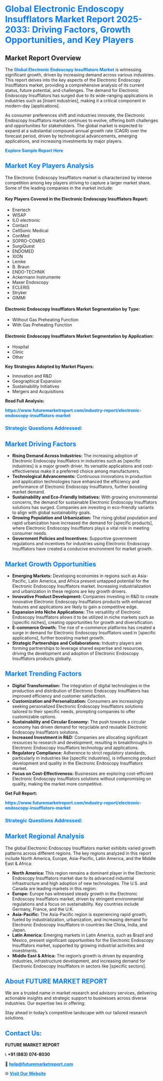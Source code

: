 <h1 style="color: #007BFF;">Global Electronic Endoscopy Insufflators Market Report 2025-2033: Driving Factors, Growth Opportunities, and Key Players</h1>

<section id="overview">
<h2>Market Report Overview</h2>
<p>The <a href="https://www.futuremarketreport.com/industry-report/electronic-endoscopy-insufflators-market" style="color: #007BFF; text-decoration: none;"><strong>Global Electronic Endoscopy Insufflators Market</strong></a> is witnessing significant growth, driven by increasing demand across various industries. This report delves into the key aspects of the Electronic Endoscopy Insufflators market, providing a comprehensive analysis of its current status, future potential, and challenges. The demand for Electronic Endoscopy Insufflators has surged due to its wide-ranging applications in industries such as [insert industries], making it a critical component in modern-day [applications].</p>
<p>As consumer preferences shift and industries innovate, the Electronic Endoscopy Insufflators market continues to evolve, offering both challenges and opportunities for stakeholders. The global market is expected to expand at a substantial compound annual growth rate (CAGR) over the forecast period, driven by technological advancements, emerging applications, and increasing investments by major players.</p>
</section>

<section id="overview">
<p><a href="https://www.futuremarketreport.com/request-sample/reportId=84857" style="color: #007BFF; text-decoration: none;"><strong>Explore Sample Report Here</strong></a></p>
</section>

<section id="key-players">
<h2 style="color: #007BFF;">Market Key Players Analysis</h2>
<p>The Electronic Endoscopy Insufflators market is characterized by intense competition among key players striving to capture a larger market share. Some of the leading companies in the market include:</p>
<h4>Key Players Covered in the Electronic Endoscopy Insufflators Report:</h4>
<ul><li>Enertech</li><li>WISAP</li><li>ILO electronic</li><li>Contact</li><li>CellSonic Medical</li><li>ConMed</li><li>SOPRO-COMEG</li><li>SurgiQuest</li><li>ENDOMED</li><li>XION</li><li>Lemke</li><li>B. Braun</li><li>ENDO-TECHNIK</li><li>Ackermann Instrumente</li><li>Maxer Endoscopy</li><li>ECLERIS</li><li>Stryker</li><li>GIMMI</li></ul>
<h4>Electronic Endoscopy Insufflators Market Segmentation by Type:</h4>
<ul><li>Without Gas Preheating Function</li><li>With Gas Preheating Function</li></ul>

<h4>Electronic Endoscopy Insufflators Market Segmentation by Application:</h4>
<ul><li>Hospital</li><li>Clinic</li><li>Other</li></ul>
<p><strong>Key Strategies Adopted by Market Players:</strong></p>
<ul>
<li>Innovation and R&D</li>
<li>Geographical Expansion</li>
<li>Sustainability Initiatives</li>
<li>Mergers and Acquisitions</li>
</ul>
</section>

<section>
<p><strong>Read Full Analysis: </strong></p><a href="https://www.futuremarketreport.com/industry-report/electronic-endoscopy-insufflators-market" style="color: #007BFF; text-decoration: none;"><strong>https://www.futuremarketreport.com/industry-report/electronic-endoscopy-insufflators-market</strong></a>
<h3 style="color: #007BFF;">Strategic Questions Addressed:</h3>
</section>

<section id="driving-factors">
<h2 style="color: #007BFF;">Market Driving Factors</h2>
<ul>
<li><strong>Rising Demand Across Industries:</strong> The increasing adoption of Electronic Endoscopy Insufflators in industries such as [specific industries] is a major growth driver. Its versatile applications and cost-effectiveness make it a preferred choice among manufacturers.</li>
<li><strong>Technological Advancements:</strong> Continuous innovations in production and application technologies have enhanced the efficiency and performance of Electronic Endoscopy Insufflators, further boosting market demand.</li>
<li><strong>Sustainability and Eco-Friendly Initiatives:</strong> With growing environmental concerns, the demand for sustainable Electronic Endoscopy Insufflators solutions has surged. Companies are investing in eco-friendly variants to align with global sustainability goals.</li>
<li><strong>Growing Population and Urbanization:</strong> The rising global population and rapid urbanization have increased the demand for [specific products], where Electronic Endoscopy Insufflators plays a vital role in meeting consumer needs.</li>
<li><strong>Government Policies and Incentives:</strong> Supportive government regulations and incentives for industries using Electronic Endoscopy Insufflators have created a conducive environment for market growth.</li>
</ul>
</section>

<section id="growth-opportunities">
<h2 style="color: #007BFF;">Market Growth Opportunities</h2>
<ul>
<li><strong>Emerging Markets:</strong> Developing economies in regions such as Asia-Pacific, Latin America, and Africa present untapped potential for the Electronic Endoscopy Insufflators market. Increasing industrialization and urbanization in these regions are key growth drivers.</li>
<li><strong>Innovative Product Development:</strong> Companies investing in R&D to create innovative Electronic Endoscopy Insufflators products with enhanced features and applications are likely to gain a competitive edge.</li>
<li><strong>Expansion into Niche Applications:</strong> The versatility of Electronic Endoscopy Insufflators allows it to be utilized in niche markets such as [specific niches], creating opportunities for growth and diversification.</li>
<li><strong>E-commerce Growth:</strong> The rise of e-commerce platforms has created a surge in demand for Electronic Endoscopy Insufflators used in [specific applications], further boosting market growth.</li>
<li><strong>Strategic Partnerships and Collaborations:</strong> Industry players are forming partnerships to leverage shared expertise and resources, driving the development and adoption of Electronic Endoscopy Insufflators products globally.</li>
</ul>
</section>

<section id="trending-factors">
<h2 style="color: #007BFF;">Market Trending Factors</h2>
<ul>
<li><strong>Digital Transformation:</strong> The integration of digital technologies in the production and distribution of Electronic Endoscopy Insufflators has improved efficiency and customer satisfaction.</li>
<li><strong>Customization and Personalization:</strong> Consumers are increasingly seeking personalized Electronic Endoscopy Insufflators solutions tailored to their specific needs, prompting companies to offer customizable options.</li>
<li><strong>Sustainability and Circular Economy:</strong> The push towards a circular economy has driven demand for recyclable and reusable Electronic Endoscopy Insufflators solutions.</li>
<li><strong>Increased Investment in R&D:</strong> Companies are allocating significant resources to research and development, resulting in breakthroughs in Electronic Endoscopy Insufflators technology and applications.</li>
<li><strong>Regulatory Compliance:</strong> Adherence to strict regulatory standards, particularly in industries like [specific industries], is influencing product development and quality in the Electronic Endoscopy Insufflators market.</li>
<li><strong>Focus on Cost-Effectiveness:</strong> Businesses are exploring cost-efficient Electronic Endoscopy Insufflators solutions without compromising on quality, making the market more competitive.</li>
</ul>
</section>

<section>
<p><strong>Get Full Report: </strong></p><a href="https://www.futuremarketreport.com/industry-report/electronic-endoscopy-insufflators-market" style="color: #007BFF; text-decoration: none;"><strong>https://www.futuremarketreport.com/industry-report/electronic-endoscopy-insufflators-market</strong></a>
<h3 style="color: #007BFF;">Strategic Questions Addressed:</h3>
</section>


<section id="regional-analysis">
<h2 style="color: #007BFF;">Market Regional Analysis</h2>
<p>The global Electronic Endoscopy Insufflators market exhibits varied growth patterns across different regions. The key regions analyzed in this report include North America, Europe, Asia-Pacific, Latin America, and the Middle East & Africa:</p>
<ul>
<li><strong>North America:</strong> This region remains a dominant player in the Electronic Endoscopy Insufflators market due to its advanced industrial infrastructure and high adoption of new technologies. The U.S. and Canada are leading markets in this region.</li>
<li><strong>Europe:</strong> Europe has witnessed steady growth in the Electronic Endoscopy Insufflators market, driven by stringent environmental regulations and a focus on sustainability. Key countries include Germany, France, and the U.K.</li>
<li><strong>Asia-Pacific:</strong> The Asia-Pacific region is experiencing rapid growth, fueled by industrialization, urbanization, and increasing demand for Electronic Endoscopy Insufflators in countries like China, India, and Japan.</li>
<li><strong>Latin America:</strong> Emerging markets in Latin America, such as Brazil and Mexico, present significant opportunities for the Electronic Endoscopy Insufflators market, supported by growing industrial activities and investments.</li>
<li><strong>Middle East & Africa:</strong> The region’s growth is driven by expanding industries, infrastructure development, and increasing demand for Electronic Endoscopy Insufflators in sectors like [specific sectors].</li>
</ul>
</section>

<footer>
<h2 style="color: #007BFF;">About FUTURE MARKET REPORT</h2>
<p>We are a trusted name in market research and advisory services, delivering actionable insights and strategic support to businesses across diverse industries. Our expertise lies in offering:</p>

<p>Stay ahead in today’s competitive landscape with our tailored research solutions.</p>

<h2 style="color: #007BFF;">Contact Us:</h2>
<p><strong>FUTURE MARKET REPORT</strong></p>
<p>📞 <strong>+91 (883) 074-8030</strong></p>
<p>📧 <strong><a href="mailto:help@futuremarketreport.com" style="color: #007BFF;">help@futuremarketreport.com</a></strong></p>
<p>🌐 <strong><a href="https://www.futuremarketreport.com/" style="color: #007BFF;">Visit Our Website</a></strong></p>
</footer>